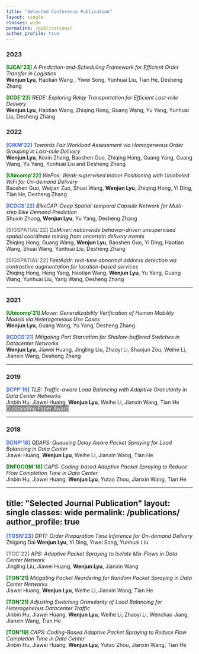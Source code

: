 ```yaml
---
title: "Selected Conference Publication"
layout: single
classes: wide
permalink: /publications/
author_profile: true
---
```

### 2023 


<span style="color:green;font-weight:bold">[IJCAI'23]</span> *A Prediction-and-Scheduling Framework for Efficient Order Transfer in Logistics* <br>
**Wenjun Lyu**, Haotian Wang , Yiwei Song, Yunhuai Liu, Tian He, Desheng Zhang<br>

<span style="color:green;font-weight:bold">[ICDE'23]</span> *REDE: Exploring Relay Transportation for Efficient Last-mile Delivery* <br>
**Wenjun Lyu**, Haotian Wang, Zhiqing Hong, Guang Wang, Yu Yang, Yunhuai Liu, Desheng Zhang<br>




### 2022

<span style="color:royalblue;font-weight:bold">[CIKM'22]</span> *Towards Fair Workload Assessment via Homogeneous Order Grouping in Last-mile Delivery* <br>
**Wenjun Lyu**, Kexin Zhang, Baoshen Guo, Zhiqing Hong, Guang Yang, Guang Wang, Yu Yang, Yunhuai Liu and Desheng Zhang<br>

<span style="color:green;font-weight:bold">[Ubicomp'22]</span> *WePos: Weak-supervised Indoor Positioning with Unlabeled WiFi for On-demand Delivery* <br>
Baoshen Guo, Weijian Zuo, Shuai Wang, **Wenjun Lyu**, Zhiqing Hong, Yi Ding, Tian He, Desheng Zhang<br>

<span style="color:royalblue;font-weight:bold">[ICDCS'22]</span> *BikeCAP: Deep Spatial-temporal Capsule Network for Multi-step Bike Demand Prediction* <br>
Shuxin Zhong, **Wenjun Lyu**, Yu Yang, Desheng Zhang<br>


<span style="color:gray;font-weight:bold">[SIGSPATIAL'22]</span> *CoMiner: nationwide behavior-driven unsupervised spatial coordinate mining from uncertain delivery events* <br>
Zhiqing Hong, Guang Wang, **Wenjun Lyu**, Baoshen Guo, Yi Ding, Haotian Wang, Shuai Wang, Yunhuai Liu, Desheng Zhang<br>


<span style="color:gray;font-weight:bold">[SIGSPATIAL'22]</span> *FastAddr: real-time abnormal address detection via contrastive augmentation for location-based services* <br>
Zhiqing Hong, Heng Yang, Haotian Wang, **Wenjun Lyu**, Yu Yang, Guang Wang, Yunhuai Liu, Yang Wang, Desheng Zhang<br>


---

### 2021 


<span style="color:green;font-weight:bold">[Ubicomp'21]</span> *Mover: Generalizability Verification of Human Mobility Models via Heterogeneous Use
Cases* <br>
**Wenjun Lyu**, Guang Wang, Yu Yang, Desheng Zhang<br>


<span style="color:royalblue;font-weight:bold">[ICDCS'21]</span> *Mitigating Port Starvation for Shallow-buffered Switches in Datacenter Networks* <br>
**Wenjun Lyu**, Jiawei Huang, Jingling Liu, Zhaoyi Li, Shaojun Zou, Weihe Li, Jianxin Wang, Desheng Zhang<br>



---

### 2019

<span style="color:royalblue;font-weight:bold">[ICPP'19]</span> *TLB: Traffic-aware Load Balancing with Adaptive Granularity in Data Center Networks* <br>
Jinbin Hu, Jiawei Huang, **Wenjun Lyu**, Weihe Li, Jianxin Wang, Tian He<br><span style="background-color:gray;color:White"> Outstanding Paper Award </span>


---

### 2018

<span style="color:royalblue;font-weight:bold">[ICNP'18]</span> *QDAPS: Queueing Delay Aware Packet Spraying for Load Balancing in Data Center* <br>
Jiawei Huang, **Wenjun Lyu**, Weihe Li, Jianxin Wang, Tian He<br>

<span style="color:green;font-weight:bold">[INFOCOM'18]</span> *CAPS: Coding-based Adaptive Packet Spraying to Reduce Flow Completion Time in Data
Center* <br>
Jinbin Hu, Jiawei Huang, **Wenjun Lyu**, Yutao Zhou, Jianxin Wang, Tian He<br>




---
title: "Selected Journal Publication"
layout: single
classes: wide
permalink: /publications/
author_profile: true
---


<span style="color:royalblue;font-weight:bold">[TOSN'23]</span> *OPTI: Order Preparation Time Inference for On-demand Delivery* <br>Zhigang Dai **Wenjun Lyu**, Yi Ding, Yiwei Song, Yunhuai Liu<br>

<span style="color:gray;font-weight:bold">[TCC'22]</span> *APS: Adaptive Packet Spraying to Isolate Mix-Flows in Data Center Network* <br>Jingling Liu, Jiawei Huang, **Wenjun Lyu**, Jianxin Wang<br>

<span style="color:green;font-weight:bold">[TON'21]</span> *Mitigating Packet Reordering for Random Packet Spraying in Data Center Networks* <br>Jiawei Huang, **Wenjun Lyu**, Weihe Li, Jianxin Wang, Tian He<br>

<span style="color:green;font-weight:bold">[TON'21]</span> *Adjusting Switching Granularity of Load Balancing for Heterogeneous Datacenter Traffic* <br>Jinbin Hu, Jiawei Huang, **Wenjun Lyu**, Weihe Li, Zhaoyi Li, Wenchao Jiang, Jianxin Wang, Tian He<br>

<span style="color:green;font-weight:bold">[TON'19]</span> *CAPS: Coding-Based Adaptive Packet Spraying to Reduce Flow Completion Time in Data
Center* <br>Jinbin Hu, Jiawei Huang, **Wenjun Lyu**, Yutao Zhou, Jianxin Wang, Tian He<br>


